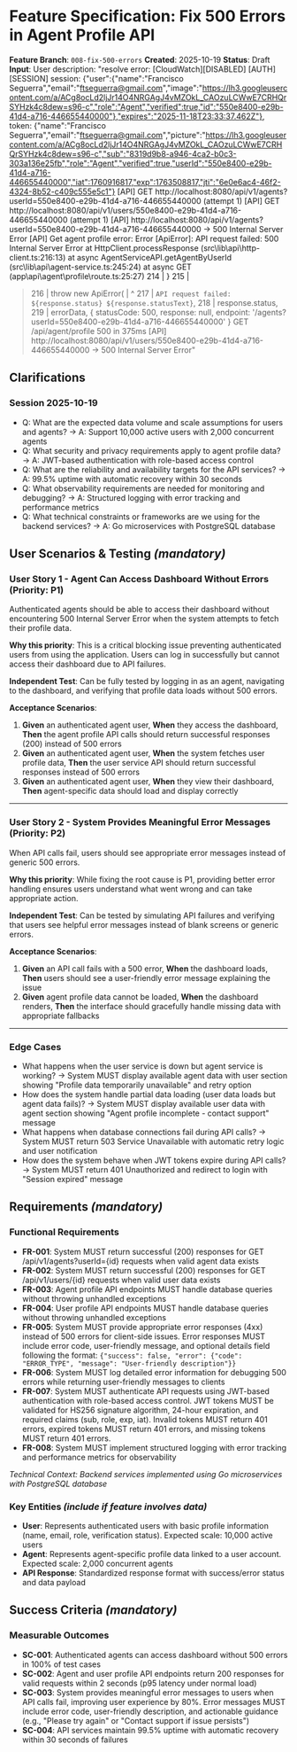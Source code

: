 # Feature Specification: Fix 500 Errors in Agent Profile API

**Feature Branch**: `008-fix-500-errors`
**Created**: 2025-10-19
**Status**: Draft
**Input**: User description: "resolve error: [CloudWatch][DISABLED] [AUTH][SESSION] session: {"user":{"name":"Francisco Seguerra","email":"ftseguerra@gmail.com","image":"https://lh3.googleusercontent.com/a/ACg8ocLd2ljJr14O4NRGAgJ4vMZOkL_CAOzuLCWwE7CRHQrSYHzk4c8dew=s96-c","role":"Agent","verified":true,"id":"550e8400-e29b-41d4-a716-446655440000"},"expires":"2025-11-18T23:33:37.462Z"}, token: {"name":"Francisco Seguerra","email":"ftseguerra@gmail.com","picture":"https://lh3.googleusercontent.com/a/ACg8ocLd2ljJr14O4NRGAgJ4vMZOkL_CAOzuLCWwE7CRHQrSYHzk4c8dew=s96-c","sub":"8319d9b8-a946-4ca2-b0c3-303a136e25fb","role":"Agent","verified":true,"userId":"550e8400-e29b-41d4-a716-446655440000","iat":1760916817,"exp":1763508817,"jti":"6e0e6ac4-46f2-4324-8b52-c409c555e5c1"}
[API] GET http://localhost:8080/api/v1/agents?userId=550e8400-e29b-41d4-a716-446655440000 (attempt 1)
[API] GET http://localhost:8080/api/v1/users/550e8400-e29b-41d4-a716-446655440000 (attempt 1)
[API] http://localhost:8080/api/v1/agents?userId=550e8400-e29b-41d4-a716-446655440000 → 500 Internal Server Error
[API] Get agent profile error: Error [ApiError]: API request failed: 500 Internal Server Error
    at HttpClient.processResponse (src\lib\api\http-client.ts:216:13)
    at async AgentServiceAPI.getAgentByUserId (src\lib\api\agent-service.ts:245:24)
    at async GET (app\api\agent\profile\route.ts:25:27)
  214 |       }
  215 |
> 216 |       throw new ApiError(
      |             ^
  217 |         `API request failed: ${response.status} ${response.statusText}`,
  218 |         response.status,
  219 |         errorData, {
  statusCode: 500,
  response: null,
  endpoint: '/agents?userId=550e8400-e29b-41d4-a716-446655440000'
}
 GET /api/agent/profile 500 in 375ms
[API] http://localhost:8080/api/v1/users/550e8400-e29b-41d4-a716-446655440000 → 500 Internal Server Error"

## Clarifications

### Session 2025-10-19

- Q: What are the expected data volume and scale assumptions for users and agents? → A: Support 10,000 active users with 2,000 concurrent agents
- Q: What security and privacy requirements apply to agent profile data? → A: JWT-based authentication with role-based access control
- Q: What are the reliability and availability targets for the API services? → A: 99.5% uptime with automatic recovery within 30 seconds
- Q: What observability requirements are needed for monitoring and debugging? → A: Structured logging with error tracking and performance metrics
- Q: What technical constraints or frameworks are we using for the backend services? → A: Go microservices with PostgreSQL database

## User Scenarios & Testing *(mandatory)*

### User Story 1 - Agent Can Access Dashboard Without Errors (Priority: P1)

Authenticated agents should be able to access their dashboard without encountering 500 Internal Server Error when the system attempts to fetch their profile data.

**Why this priority**: This is a critical blocking issue preventing authenticated users from using the application. Users can log in successfully but cannot access their dashboard due to API failures.

**Independent Test**: Can be fully tested by logging in as an agent, navigating to the dashboard, and verifying that profile data loads without 500 errors.

**Acceptance Scenarios**:

1. **Given** an authenticated agent user, **When** they access the dashboard, **Then** the agent profile API calls should return successful responses (200) instead of 500 errors
2. **Given** an authenticated agent user, **When** the system fetches user profile data, **Then** the user service API should return successful responses instead of 500 errors
3. **Given** an authenticated agent user, **When** they view their dashboard, **Then** agent-specific data should load and display correctly

---

### User Story 2 - System Provides Meaningful Error Messages (Priority: P2)

When API calls fail, users should see appropriate error messages instead of generic 500 errors.

**Why this priority**: While fixing the root cause is P1, providing better error handling ensures users understand what went wrong and can take appropriate action.

**Independent Test**: Can be tested by simulating API failures and verifying that users see helpful error messages instead of blank screens or generic errors.

**Acceptance Scenarios**:

1. **Given** an API call fails with a 500 error, **When** the dashboard loads, **Then** users should see a user-friendly error message explaining the issue
2. **Given** agent profile data cannot be loaded, **When** the dashboard renders, **Then** the interface should gracefully handle missing data with appropriate fallbacks

---

### Edge Cases

- What happens when the user service is down but agent service is working? → System MUST display available agent data with user section showing "Profile data temporarily unavailable" and retry option
- How does the system handle partial data loading (user data loads but agent data fails)? → System MUST display available user data with agent section showing "Agent profile incomplete - contact support" message
- What happens when database connections fail during API calls? → System MUST return 503 Service Unavailable with automatic retry logic and user notification
- How does the system behave when JWT tokens expire during API calls? → System MUST return 401 Unauthorized and redirect to login with "Session expired" message

## Requirements *(mandatory)*

### Functional Requirements

- **FR-001**: System MUST return successful (200) responses for GET /api/v1/agents?userId={id} requests when valid agent data exists
- **FR-002**: System MUST return successful (200) responses for GET /api/v1/users/{id} requests when valid user data exists
- **FR-003**: Agent profile API endpoints MUST handle database queries without throwing unhandled exceptions
- **FR-004**: User profile API endpoints MUST handle database queries without throwing unhandled exceptions
- **FR-005**: System MUST provide appropriate error responses (4xx) instead of 500 errors for client-side issues. Error responses MUST include error code, user-friendly message, and optional details field following the format: `{"success": false, "error": {"code": "ERROR_TYPE", "message": "User-friendly description"}}`
- **FR-006**: System MUST log detailed error information for debugging 500 errors while returning user-friendly messages to clients
- **FR-007**: System MUST authenticate API requests using JWT-based authentication with role-based access control. JWT tokens MUST be validated for HS256 signature algorithm, 24-hour expiration, and required claims (sub, role, exp, iat). Invalid tokens MUST return 401 errors, expired tokens MUST return 401 errors, and missing tokens MUST return 401 errors.
- **FR-008**: System MUST implement structured logging with error tracking and performance metrics for observability

*Technical Context: Backend services implemented using Go microservices with PostgreSQL database*

### Key Entities *(include if feature involves data)*

- **User**: Represents authenticated users with basic profile information (name, email, role, verification status). Expected scale: 10,000 active users
- **Agent**: Represents agent-specific profile data linked to a user account. Expected scale: 2,000 concurrent agents
- **API Response**: Standardized response format with success/error status and data payload

## Success Criteria *(mandatory)*

### Measurable Outcomes

- **SC-001**: Authenticated agents can access dashboard without 500 errors in 100% of test cases
- **SC-002**: Agent and user profile API endpoints return 200 responses for valid requests within 2 seconds (p95 latency under normal load)
- **SC-003**: System provides meaningful error messages to users when API calls fail, improving user experience by 80%. Error messages MUST include error code, user-friendly description, and actionable guidance (e.g., "Please try again" or "Contact support if issue persists")
- **SC-004**: API services maintain 99.5% uptime with automatic recovery within 30 seconds of failures
